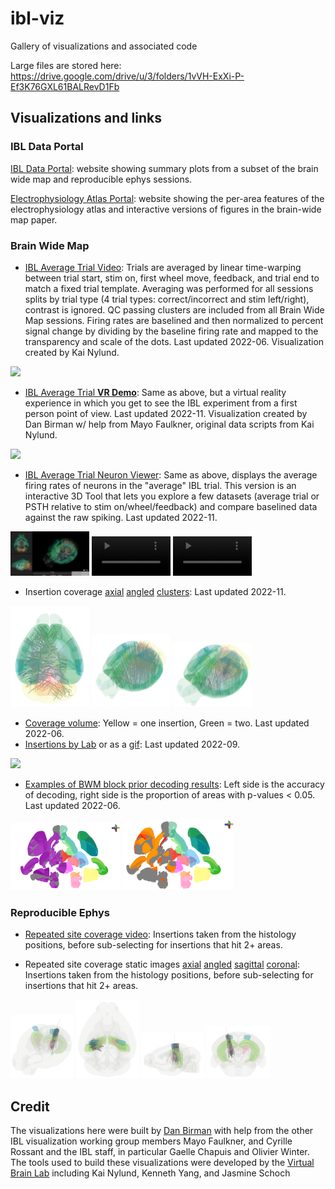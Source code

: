 # ibl-viz
Gallery of visualizations and associated code

Large files are stored here: https://drive.google.com/drive/u/3/folders/1vVH-ExXi-P-Ef3K76GXL61BALRevD1Fb

## Visualizations and links

### IBL Data Portal

[IBL Data Portal](https://viz.internationalbrainlab.org/): website showing summary plots from a subset of the brain wide map and reproducible ephys sessions.

[Electrophysiology Atlas Portal](https://ephysatlas.internationalbrainlab.org/): website showing the per-area features of the electrophysiology atlas and interactive versions of figures in the brain-wide map paper.

### Brain Wide Map
 - [IBL Average Trial Video](https://drive.google.com/file/d/1OeHbw3R4_wUfF_nC1iZWvDT-JQIzdjsQ/view?usp=sharing): Trials are averaged by linear time-warping between trial start, stim on, first wheel move, feedback, and trial end to match a fixed trial template. Averaging was performed for all sessions splits by trial type (4 trial types: correct/incorrect and stim left/right), contrast is ignored. QC passing clusters are included from all Brain Wide Map sessions. Firing rates are baselined and then normalized to percent signal change by dividing by the baseline firing rate and mapped to the transparency and scale of the dots. Last updated 2022-06. Visualization created by Kai Nylund.

<p float="left">
 <a href="https://youtu.be/PgXjZJ4mI1s"><img src="https://img.youtube.com/vi/PgXjZJ4mI1s/maxresdefault.jpg" width="35%"></a>
</p>

 - [IBL Average Trial **VR Demo**](https://drive.google.com/file/d/1AG8KU2BSAe3iSc4msTLbfQW9Faaof-2A/view?usp=share_link): Same as above, but a virtual reality experience in which you get to see the IBL experiment from a first person point of view. Last updated 2022-11. Visualization created by Dan Birman w/ help from Mayo Faulkner, original data scripts from Kai Nylund.

<p float="left">
 <a href="https://youtu.be/kcBHoQBtzZE"><img src="https://img.youtube.com/vi/kcBHoQBtzZE/maxresdefault.jpg" width="35%"></a>
</p>
 
 - [IBL Average Trial Neuron Viewer](https://drive.google.com/file/d/1Iw5ENIheBoSuD5pJzozvjASN-N7PDnM4/view?usp=share_link): Same as above, displays the average firing rates of neurons in the "average" IBL trial. This version is an interactive 3D Tool that lets you explore a few datasets (average trial or PSTH relative to stim on/wheel/feedback) and compare baselined data against the raw spiking. Last updated 2022-11.

<p float="left">
 <img src="https://github.com/int-brain-lab/ibl-viz/raw/main/gallery/NeuronViewer.png" width="25%"> 
 <video width="25%" controls>
  <source src="https://github.com/int-brain-lab/ibl-viz/raw/main/gallery/ibl_basic_view_raw.mp4" type="video/mp4">
 </video>
 <video width="25%" controls>
  <source src="https://github.com/int-brain-lab/ibl-viz/raw/main/gallery/ibl_basic_view_baselined.mp4" type="video/mp4">
 </video>
</p>

 - Insertion coverage [axial](https://github.com/int-brain-lab/ibl-viz/raw/main/gallery/bwm_axial.png) [angled](https://github.com/int-brain-lab/ibl-viz/raw/main/gallery/bwm_angled.png) [clusters](https://github.com/int-brain-lab/ibl-viz/raw/main/gallery/bwm_good_coverage.png): Last updated 2022-11.
 
<p float="left">
 <img src="https://github.com/int-brain-lab/ibl-viz/raw/main/gallery/bwm_axial.png" width="25%"> 
 <img src="https://github.com/int-brain-lab/ibl-viz/raw/main/gallery/bwm_angled.png" width="25%"> 
 <img src="https://github.com/int-brain-lab/ibl-viz/raw/main/gallery/bwm_good_coverage.png" width="25%"> 
</p>
 
 - [Coverage volume](https://drive.google.com/file/d/18T2Du1aTtwRnukFWp6dQnGKvZmJL6PWX/view?usp=sharing): Yellow = one insertion, Green = two. Last updated 2022-06.
 - [Insertions by Lab](https://github.com/int-brain-lab/website/raw/main/static/images/labs.mp4) or as a [gif](https://github.com/int-brain-lab/website/raw/main/static/images/labs.gif): Last updated 2022-09.
 
<p float="left">
 <img src="https://github.com/int-brain-lab/website/raw/main/static/images/labs.gif" width="35%"> 
</p>

 - [Examples of BWM block prior decoding results](https://github.com/int-brain-lab/ibl-viz/blob/main/bwm/bwm_block_prior_example.ipynb): Left side is the accuracy of decoding, right side is the proportion of areas with p-values < 0.05. Last updated 2022-06.
 
<p float="left">
 <img src="https://github.com/int-brain-lab/ibl-viz/raw/main/gallery/bwm_block_prior_accuracydecoding.png" width="35%"> 
 <img src="https://github.com/int-brain-lab/ibl-viz/raw/main/gallery/bwm_block_prior_percpvallt05.png" width="35%"> 
</p>

### Reproducible Ephys
 - [Repeated site coverage video](https://drive.google.com/file/d/1Pt0-Etdq__t7IkGY-jFXnEhLXli4eSau/view?usp=sharing): Insertions taken from the histology positions, before sub-selecting for insertions that hit 2+ areas.

 - Repeated site coverage static images [axial](https://github.com/int-brain-lab/ibl-viz/raw/main/gallery/repro/axial.png) [angled](https://github.com/int-brain-lab/ibl-viz/raw/main/gallery/repro/angled.png) [sagittal](https://github.com/int-brain-lab/ibl-viz/raw/main/gallery/repro/sagittal.png) [coronal](https://github.com/int-brain-lab/ibl-viz/raw/main/gallery/repro/coronal.png): Insertions taken from the histology positions, before sub-selecting for insertions that hit 2+ areas.

<p float="left">
 <img src="https://github.com/int-brain-lab/ibl-viz/raw/main/gallery/repro/angled.png" width="20%"> 
 <img src="https://github.com/int-brain-lab/ibl-viz/raw/main/gallery/repro/axial.png" width="20%"> 
 <img src="https://github.com/int-brain-lab/ibl-viz/raw/main/gallery/repro/sagittal.png" width="20%"> 
 <img src="https://github.com/int-brain-lab/ibl-viz/raw/main/gallery/repro/coronal.png" width="20%"> 
</p>

## Credit

The visualizations here were built by [Dan Birman](https://danbirman.com) with help from the other IBL visualization working group members Mayo Faulkner, and Cyrille Rossant and the IBL staff, in particular Gaelle Chapuis and Olivier Winter. The tools used to build these visualizations were developed by the [Virtual Brain Lab](https://virtualbrainlab.org) including Kai Nylund, Kenneth Yang, and Jasmine Schoch

